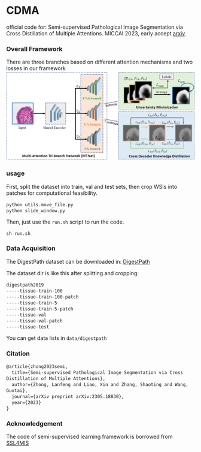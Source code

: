 # CDMA
official code for: Semi-supervised Pathological Image Segmentation via Cross Distillation of Multiple Attentions. MICCAI 2023, early accept [arxiv](https://arxiv.org/abs/2305.18830).

### Overall Framework
There are three branches based on different attention mechanisms and two losses in our framework
![overall](https://github.com/HiLab-git/CDMA/blob/main/pics/overall.png)

### usage
First, split the dataset into train, val and test sets, then crop WSIs into patches for computational feasibility.
```
python utils.move_file.py
python slide_window.py
```

Then, just use the ```run.sh``` script to run the code.
```
sh run.sh
```

### Data Acquisition
The DigestPath dataset can be downloaded in: [DigestPath](https://digestpath2019.grand-challenge.org/)

The dataset dir is like this after splitting and cropping:
```
digestpath2019
-----tissue-train-100
-----tissue-train-100-patch
-----tissue-train-5
-----tissue-train-5-patch
-----tissue-val
-----tissue-val-patch
-----tissue-test
```

You can get data lists in ```data/digestpath```
### Citation
```
@article{zhong2023semi,
  title={Semi-supervised Pathological Image Segmentation via Cross Distillation of Multiple Attentions},
  author={Zhong, Lanfeng and Liao, Xin and Zhang, Shaoting and Wang, Guotai},
  journal={arXiv preprint arXiv:2305.18830},
  year={2023}
}
```

### Acknowledgement
The code of semi-supervised learning framework is borrowed from [SSL4MIS](https://github.com/HiLab-git/SSL4MIS)

